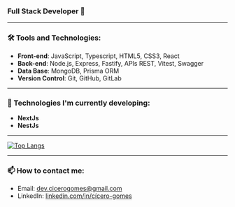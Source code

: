 ### Full Stack Developer 🚀

---

### 🛠 Tools and Technologies:
- **Front-end**: JavaScript, Typescript, HTML5, CSS3, React
- **Back-end**: Node.js, Express, Fastify, APIs REST, Vitest, Swagger
- **Data Base**: MongoDB, Prisma ORM
- **Version Control**: Git, GitHub, GitLab
  
---

### 🌱 Technologies I'm currently developing:
- **NextJs**
- **NestJs**

---

<a>[![Top Langs](https://github-readme-stats.vercel.app/api/top-langs/?username=ciceroRMG&layout=compact&theme=catppuccin_latte)](https://github.com/anuraghazra/github-readme-stats)</a>

---

### 📫 How to contact me:
- Email: [dev.cicerogomes@gmail.com](mailto:dev.cicerogomes@gmail.com)
- LinkedIn: [linkedin.com/in/cícero-gomes](https://www.linkedin.com/in/c%C3%ADcero-gomes-8207292b3?lipi=urn%3Ali%3Apage%3Ad_flagship3_profile_view_base_contact_details%3BZ9zwqU8VQYew73SWBwciqA%3D%3D)
